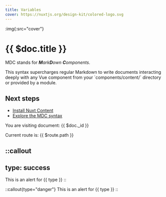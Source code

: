 ```yaml
---
title: Variables
cover: https://nuxtjs.org/design-kit/colored-logo.svg
---
```


:img{:src="cover"}

# {{ $doc.title }}

MDC stands for _**M**ark**D**own **C**omponents_.

This syntax supercharges regular Markdown to write documents interacting deeply with any Vue component from your \`components/content/\` directory or provided by a module.

## Next steps

- [Install Nuxt Content](/get-started)
- [Explore the MDC syntax](/guide/writing/mdc)

You are visiting document: {{ $doc._id }}

Current route is: {{ $route.path }}

::callout
---
type: success
---
This is an alert for {{ type }}
::

::callout{type="danger"}
This is an alert for {{ type }}
::
